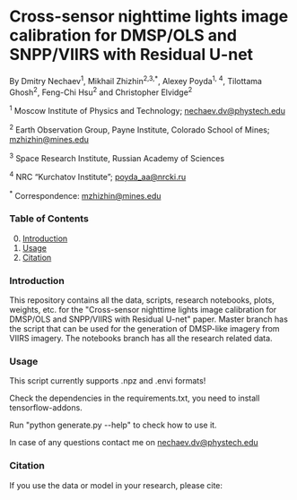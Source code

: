 # Cross-sensor nighttime lights image calibration for DMSP/OLS and SNPP/VIIRS with Residual U-net

By Dmitry Nechaev<sup>1</sup>, Mikhail Zhizhin<sup>2,3,*</sup>, Alexey Poyda<sup>1, 4</sup>, Tilottama Ghosh<sup>2</sup>, Feng-Chi Hsu<sup>2</sup> and Christopher Elvidge<sup>2</sup>

<sup>1</sup>	Moscow Institute of Physics and Technology; nechaev.dv@phystech.edu

<sup>2</sup>	Earth Observation Group, Payne Institute, Colorado School of Mines; mzhizhin@mines.edu

<sup>3</sup>	Space Research Institute, Russian Academy of Sciences

<sup>4</sup>	NRC “Kurchatov Institute”; poyda_aa@nrcki.ru

<sup>*</sup>	Correspondence: mzhizhin@mines.edu

### Table of Contents

0. [Introduction](#Introduction)
1. [Usage](##Usage)
2. [Citation](##Citation)

### Introduction

This repository contains all the data, scripts, research notebooks, plots, weights, etc. for the "Cross-sensor nighttime lights image calibration for DMSP/OLS and SNPP/VIIRS with Residual U-net" paper. Master branch has the script that can be used for the generation of DMSP-like imagery from VIIRS imagery. The notebooks branch has all the research related data.

### Usage
This script currently supports .npz and .envi formats!

Check the dependencies in the requirements.txt, you need to install tensorflow-addons.

Run "python generate.py --help" to check how to use it.

In case of any questions contact me on nechaev.dv@phystech.edu

### Citation
If you use the data or model in your research, please cite:


